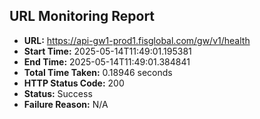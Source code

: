 ## URL Monitoring Report

- **URL:** https://api-gw1-prod1.fisglobal.com/gw/v1/health
- **Start Time:** 2025-05-14T11:49:01.195381
- **End Time:** 2025-05-14T11:49:01.384841
- **Total Time Taken:** 0.18946 seconds
- **HTTP Status Code:** 200
- **Status:** Success
- **Failure Reason:** N/A
